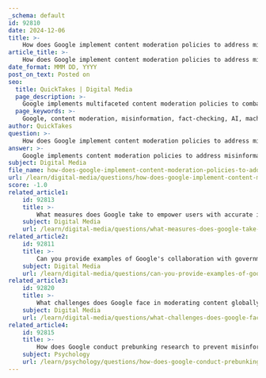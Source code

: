 ```yaml
---
_schema: default
id: 92810
date: 2024-12-06
title: >-
    How does Google implement content moderation policies to address misinformation?
article_title: >-
    How does Google implement content moderation policies to address misinformation?
date_format: MMM DD, YYYY
post_on_text: Posted on
seo:
  title: QuickTakes | Digital Media
  page_description: >-
    Google implements multifaceted content moderation policies to combat misinformation, utilizing human expertise, AI tools, collaborations with publishers, and continuous adaptation of strategies to ensure reliable information online.
  page_keywords: >-
    Google, content moderation, misinformation, fact-checking, AI, machine learning, content quality, publishing, collaboration, expert teams, misinformation policies, responsible information, internet safety, Google News Initiative, funding, global efforts, critical issues
author: QuickTakes
question: >-
    How does Google implement content moderation policies to address misinformation?
answer: >-
    Google implements content moderation policies to address misinformation through a multifaceted approach that combines human expertise, advanced technology, and collaboration with various stakeholders. Here are the key components of their strategy:\n\n1. **Expert Teams**: Google has established teams of experts worldwide dedicated to combating misinformation. These teams focus on ensuring that users receive high-quality and trusted information. They work to reward publishers and creators who produce credible content while surfacing authoritative sources and reducing the spread of borderline content.\n\n2. **Content Moderation Tools**: Google employs a combination of human moderators and artificial intelligence (AI) and machine learning (ML) tools to carry out content moderation efforts. This dual approach allows for more effective identification and management of harmful content, including misinformation, disinformation, and other forms of harmful content.\n\n3. **Policy Adaptation**: Google continuously adapts its policies and product features to prevent abuse and misinformation. This includes the development of new tools and features, such as the "About this Result" feature in Google Search, which helps users evaluate the sources of information they encounter.\n\n4. **Collaboration with Publishers and Journalists**: Through initiatives like the Google News Initiative, Google collaborates with publishers and journalists to fight misinformation. This partnership aims to share resources and build a diverse and innovative news ecosystem that can better withstand the challenges posed by misinformation.\n\n5. **Fact-Checking Initiatives**: Google supports fact-checkers and academic research globally, providing them with the necessary tools and resources to verify information and combat misinformation effectively.\n\n6. **Global Efforts and Funding**: Google has committed significant resources, such as the Global Fact Checking Fund, to support efforts against misinformation. This funding is aimed at enhancing the capabilities of fact-checkers and promoting reliable information dissemination.\n\n7. **Response to Specific Misinformation**: Google has made specific commitments to address misinformation related to critical issues, such as COVID-19. This includes removing harmful content and promoting accurate information about vaccines and health guidelines.\n\n8. **Ongoing Commitment**: Google acknowledges that combating misinformation is an ongoing challenge and is committed to continuously improving its strategies and tools to address this issue effectively.\n\nThrough these comprehensive measures, Google aims to create a safer online environment where users can access reliable information and reduce the impact of misinformation on society.
subject: Digital Media
file_name: how-does-google-implement-content-moderation-policies-to-address-misinformation.md
url: /learn/digital-media/questions/how-does-google-implement-content-moderation-policies-to-address-misinformation
score: -1.0
related_article1:
    id: 92813
    title: >-
        What measures does Google take to empower users with accurate information?
    subject: Digital Media
    url: /learn/digital-media/questions/what-measures-does-google-take-to-empower-users-with-accurate-information
related_article2:
    id: 92811
    title: >-
        Can you provide examples of Google's collaboration with governments and NGOs in fighting misinformation?
    subject: Digital Media
    url: /learn/digital-media/questions/can-you-provide-examples-of-googles-collaboration-with-governments-and-ngos-in-fighting-misinformation
related_article3:
    id: 92820
    title: >-
        What challenges does Google face in moderating content globally?
    subject: Digital Media
    url: /learn/digital-media/questions/what-challenges-does-google-face-in-moderating-content-globally
related_article4:
    id: 92815
    title: >-
        How does Google conduct prebunking research to prevent misinformation?
    subject: Psychology
    url: /learn/psychology/questions/how-does-google-conduct-prebunking-research-to-prevent-misinformation
---
```


&nbsp;